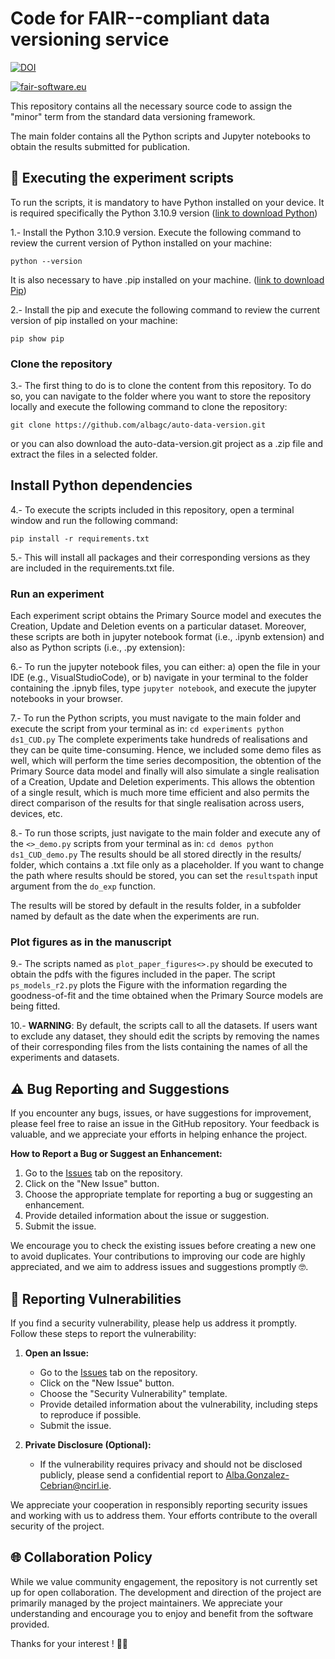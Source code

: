 # Code for FAIR--compliant data versioning service

[![DOI](https://zenodo.org/badge/757773305.svg)](https://zenodo.org/doi/10.5281/zenodo.10660666)

[![fair-software.eu](https://img.shields.io/badge/fair--software.eu-%E2%97%8F%20%20%E2%97%8F%20%20%E2%97%8B%20%20%E2%97%8F%20%20%E2%97%8B-orange)](https://fair-software.eu)

This repository contains all the necessary source code to assign the "minor" term from the standard data versioning framework.

The main folder contains all the Python scripts and Jupyter notebooks to obtain the results submitted for publication.

## 🔁 Executing the experiment scripts 

To run the scripts, it is mandatory to have Python installed on your device. It is required specifically the Python 3.10.9 version ([link to download Python](https://www.python.org/downloads/release/python-3109/))

1.- Install the Python 3.10.9 version. Execute the following command to review the current version of Python installed on your machine:
```
python --version
```
It is also necessary to have .pip installed on your machine.
([link to download Pip](https://pypi.org/project/pip/))

2.- Install the pip and execute the following command to review the current version of pip installed on your machine:
```
pip show pip
```

### Clone the repository

3.- The first thing to do is to clone the content from this repository. 
    To do so, you can navigate to the folder where you want to store the repository locally and execute the following command to clone the repository:
```
git clone https://github.com/albagc/auto-data-version.git
```
or you can also download the auto-data-version.git project as a .zip file and extract the files in a selected folder. 

## Install Python dependencies

4.- To execute the scripts included in this repository, open a terminal window and run the following command:
```
pip install -r requirements.txt
```
5.- This will install all packages and their corresponding versions as they are included in the requirements.txt file.

### Run an experiment

Each experiment script obtains the Primary Source model and executes the Creation, Update and Deletion events on a particular dataset. 
Moreover, these scripts are both in jupyter notebook format (i.e., .ipynb extension) and also as Python scripts (i.e., .py extension):

6.- To run the jupyter notebook files, you can either:
      a) open the file in your IDE (e.g., VisualStudioCode), or
      b) navigate in your terminal to the folder containing the .ipnyb files, type ```jupyter notebook```, and execute the jupyter notebooks in your browser. 

7.- To run the Python scripts, you must navigate to the main folder and execute the script from your terminal as in:
    ```
    cd experiments
    python ds1_CUD.py
    ```
The complete experiments take hundreds of realisations and they can be quite time-consuming.
Hence, we included some demo files as well, which will perform the time series decomposition, the obtention of the Primary Source data model and finally will also simulate a single realisation of a Creation, Update and Deletion experiments. 
This allows the obtention of a single result, which is much more time efficient and also permits the direct comparison of the results for that single realisation across users, devices, etc. 

8.- To run those scripts, just navigate to the main folder and execute any of the ```<>_demo.py``` scripts from your terminal as in:
    ```
    cd demos
    python ds1_CUD_demo.py
    ```
The results should be all stored directly in the results/ folder, which contains a .txt file only as a placeholder. 
If you want to change the path where results should be stored, you can set the ```resultspath``` input argument from the ```do_exp``` function.

The results will be stored by default in the results folder, in a subfolder named by default as the date when the experiments are run.

### Plot figures as in the manuscript

9.- The scripts named as ```plot_paper_figures<>.py``` should be executed to obtain the pdfs with the figures included in the paper. 
The script ```ps_models_r2.py``` plots the Figure with the information regarding the goodness-of-fit and the time obtained when the Primary Source models are being fitted. 

10.- **WARNING**: By default, the scripts call to all the datasets. 
If users want to exclude any dataset, they should edit the scripts by removing the names of their corresponding files from the lists containing the names of all the experiments and datasets.

## ⚠️ Bug Reporting and Suggestions

If you encounter any bugs, issues, or have suggestions for improvement, please feel free to raise an issue in the GitHub repository. Your feedback is valuable, and we appreciate your efforts in helping enhance the project.

**How to Report a Bug or Suggest an Enhancement:**
1. Go to the [Issues](https://github.com/albagc/auto-data-version/issues) tab on the repository.
2. Click on the "New Issue" button.
3. Choose the appropriate template for reporting a bug or suggesting an enhancement.
4. Provide detailed information about the issue or suggestion.
5. Submit the issue.

We encourage you to check the existing issues before creating a new one to avoid duplicates. Your contributions to improving our code are highly appreciated, and we aim to address issues and suggestions promptly 🤓.

## 🚨 Reporting Vulnerabilities

If you find a security vulnerability, please help us address it promptly. Follow these steps to report the vulnerability:

1. **Open an Issue:**
   - Go to the [Issues](https://github.com/albagc/auto-data-version/issues) tab on the repository.
   - Click on the "New Issue" button.
   - Choose the "Security Vulnerability" template.
   - Provide detailed information about the vulnerability, including steps to reproduce if possible.
   - Submit the issue.

2. **Private Disclosure (Optional):**
   - If the vulnerability requires privacy and should not be disclosed publicly, please send a confidential report to [Alba.Gonzalez-Cebrian@ncirl.ie](mailto:Alba.Gonzalez-Cebrian@ncirl.ie).

We appreciate your cooperation in responsibly reporting security issues and working with us to address them. Your efforts contribute to the overall security of the project.

## 🌐 Collaboration Policy

While we value community engagement, the repository is not currently set up for open collaboration. The development and direction of the project are primarily managed by the project maintainers. We appreciate your understanding and encourage you to enjoy and benefit from the software provided.

Thanks for your interest ! 🤝✨
